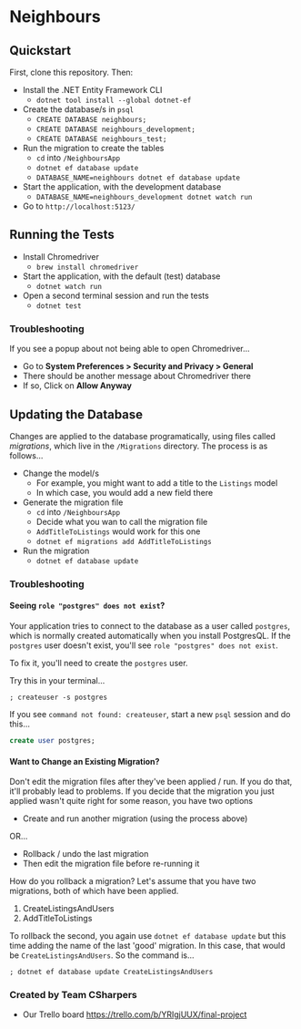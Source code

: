 # Neighbours

## Quickstart

First, clone this repository. Then:

- Install the .NET Entity Framework CLI
  - `dotnet tool install --global dotnet-ef`
- Create the database/s in `psql`
  - `CREATE DATABASE neighbours;`
  - `CREATE DATABASE neighbours_development;`
  - `CREATE DATABASE neighbours_test;`
- Run the migration to create the tables
  - `cd` into `/NeighboursApp`
  - `dotnet ef database update`
  - `DATABASE_NAME=neighbours dotnet ef database update`
- Start the application, with the development database
  - `DATABASE_NAME=neighbours_development dotnet watch run`
- Go to `http://localhost:5123/`

## Running the Tests

- Install Chromedriver
  - `brew install chromedriver`
- Start the application, with the default (test) database
  - `dotnet watch run`
- Open a second terminal session and run the tests
  - `dotnet test`

### Troubleshooting

If you see a popup about not being able to open Chromedriver...

- Go to **System Preferences > Security and Privacy > General**
- There should be another message about Chromedriver there
- If so, Click on **Allow Anyway**

## Updating the Database

Changes are applied to the database programatically, using files called _migrations_, which live in the `/Migrations` directory. The process is as follows...

- Change the model/s
  - For example, you might want to add a title to the `Listings` model
  - In which case, you would add a new field there
- Generate the migration file
  - `cd` into `/NeighboursApp`
  - Decide what you wan to call the migration file
  - `AddTitleToListings` would work for this one
  - `dotnet ef migrations add AddTitleToListings`
- Run the migration
  - `dotnet ef database update`

### Troubleshooting

#### Seeing `role "postgres" does not exist`?

Your application tries to connect to the database as a user called `postgres`, which is normally created automatically when you install PostgresQL. If the `postgres` user doesn't exist, you'll see `role "postgres" does not exist`.

To fix it, you'll need to create the `postgres` user.

Try this in your terminal...

```
; createuser -s postgres
```

If you see `command not found: createuser`, start a new `psql` session and do this...

```sql
create user postgres;
```

#### Want to Change an Existing Migration?

Don't edit the migration files after they've been applied / run. If you do that, it'll probably lead to problems. If you decide that the migration you just applied wasn't quite right for some reason, you have two options

- Create and run another migration (using the process above)

OR...

- Rollback / undo the last migration
- Then edit the migration file before re-running it

How do you rollback a migration? Let's assume that you have two migrations, both of which have been applied.

1. CreateListingsAndUsers
2. AddTitleToListings

To rollback the second, you again use `dotnet ef database update` but this time adding the name of the last 'good' migration. In this case, that would be `CreateListingsAndUsers`. So the command is...

```shell
; dotnet ef database update CreateListingsAndUsers
```

### Created by Team CSharpers

- Our Trello board https://trello.com/b/YRIgjUUX/final-project
